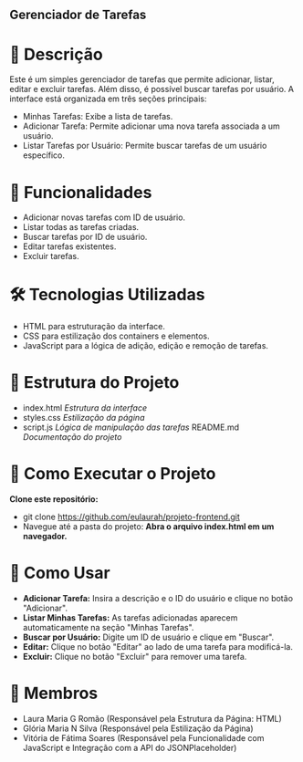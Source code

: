 ## Gerenciador de Tarefas ##

# 📌 Descrição #

Este é um simples gerenciador de tarefas que permite adicionar, listar, editar e excluir tarefas. Além disso, é possível buscar tarefas por usuário. A interface está organizada em três seções principais:
- Minhas Tarefas: Exibe a lista de tarefas.
- Adicionar Tarefa: Permite adicionar uma nova tarefa associada a um usuário.
- Listar Tarefas por Usuário: Permite buscar tarefas de um usuário específico.

# 🚀 Funcionalidades #

- Adicionar novas tarefas com ID de usuário.
- Listar todas as tarefas criadas.
- Buscar tarefas por ID de usuário.
- Editar tarefas existentes.
- Excluir tarefas.

# 🛠 Tecnologias Utilizadas #

- HTML para estruturação da interface.
- CSS para estilização dos containers e elementos.
- JavaScript para a lógica de adição, edição e remoção de tarefas.

# 📂 Estrutura do Projeto #

- index.html       *Estrutura da interface*
- styles.css       *Estilização da página*
- script.js        *Lógica de manipulação das tarefas*
README.md        *Documentação do projeto*

# 📖 Como Executar o Projeto #

**Clone este repositório:**

- git clone <https://github.com/eulaurah/projeto-frontend.git>
- Navegue até a pasta do projeto:
**Abra o arquivo index.html em um navegador.**

# 📝 Como Usar #

- **Adicionar Tarefa:** Insira a descrição e o ID do usuário e clique no botão "Adicionar".
- **Listar Minhas Tarefas:** As tarefas adicionadas aparecem automaticamente na seção "Minhas Tarefas".
- **Buscar por Usuário:** Digite um ID de usuário e clique em "Buscar".
- **Editar:** Clique no botão "Editar" ao lado de uma tarefa para modificá-la.
- **Excluir:** Clique no botão "Excluir" para remover uma tarefa.

# 📝 Membros #

- Laura Maria G Romão (Responsável pela Estrutura da Página: HTML)
- Glória Maria N Silva (Responsável pela Estilização da Página)
- Vitória de Fátima Soares (Responsável pela Funcionalidade com JavaScript e Integração com a API do JSONPlaceholder)

